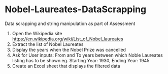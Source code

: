 # Nobel-Laureates-DataScrapping
Data scrapping and string manipulation as part of Assessment 
1. Open the Wikipedia site https://en.wikipedia.org/wiki/List_of_Nobel_laureates
2. Extract the list of Nobel Laureates
3. Display the years when the Nobel Prize was cancelled
4. Ask for User inputs: From and To years between which Noble Laureates listing has to be shown
eg. Starting Year: 1930, Ending Year: 1945
5. Create an Excel sheet that displays the filtered data

